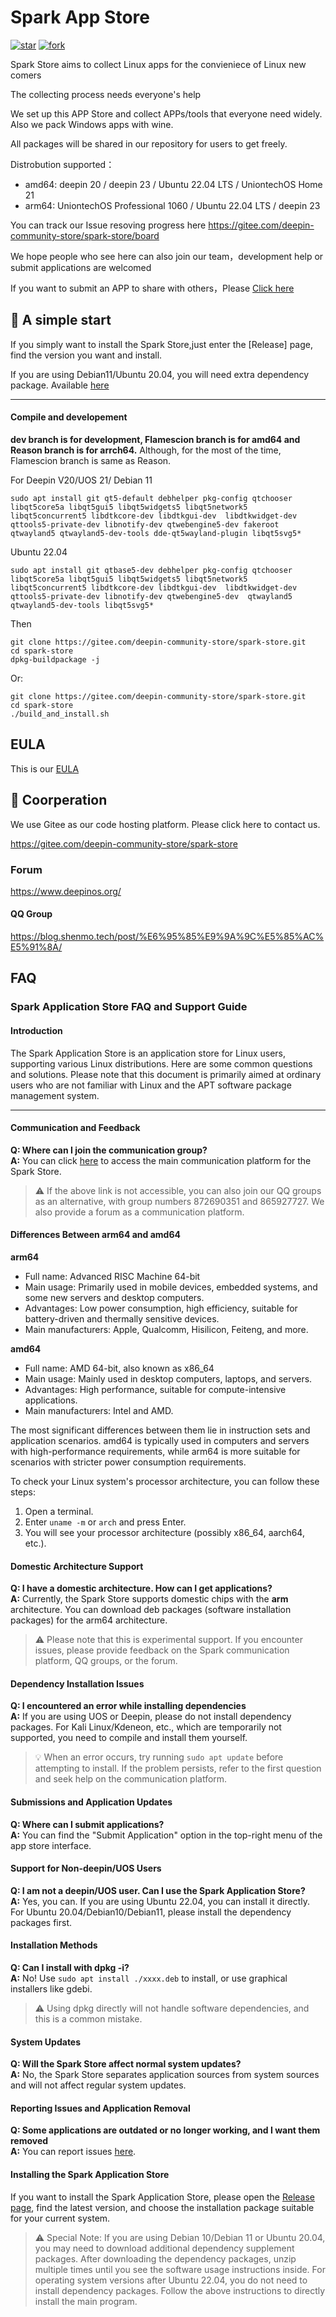 #  Spark App Store
[![star](https://gitee.com/deepin-community-store/spark-store/badge/star.svg?theme=gvp)](https://gitee.com/deepin-community-store/spark-store/stargazers)  [![fork](https://gitee.com/deepin-community-store/spark-store/badge/fork.svg?theme=gvp)](https://gitee.com/deepin-community-store/spark-store/members)



Spark Store aims to collect Linux apps for the convieniece of Linux new comers

The collecting process needs everyone's help

We set up this APP Store and collect APPs/tools that everyone need widely. Also we pack Windows apps with wine. 

All packages will be shared in our repository for users to get freely. 

Distrobution supported：

* amd64: deepin 20 / deepin 23 / Ubuntu 22.04 LTS / UniontechOS Home 21
* arm64: UniontechOS Professional 1060 / Ubuntu 22.04 LTS / deepin 23


You can track our Issue resoving progress here  https://gitee.com/deepin-community-store/spark-store/board


We hope people who see here can also join our team，development help or submit applications are welcomed

If you want to submit an APP to share with others，Please [Click here](https://upload.deepinos.org/index)


## 🙌 A simple start

If you simply want to install the Spark Store,just enter the  [Release] page, find the version you want and install.

If you are using Debian11/Ubuntu 20.04, you will need extra dependency package. Available [here](https://zunyun01.store.deepinos.org.cn/spark-store-dependencies-kylin.zip)

---
#### Compile and developement

 **dev branch is for development, Flamescion branch is for amd64 and Reason branch is for arrch64.** Although, for the most of the time, Flamescion branch is same as Reason.  

For Deepin V20/UOS 21/ Debian 11

```shell
sudo apt install git qt5-default debhelper pkg-config qtchooser libqt5core5a libqt5gui5 libqt5widgets5 libqt5network5 libqt5concurrent5 libdtkcore-dev libdtkgui-dev  libdtkwidget-dev qttools5-private-dev libnotify-dev qtwebengine5-dev fakeroot qtwayland5 qtwayland5-dev-tools dde-qt5wayland-plugin libqt5svg5*

```

Ubuntu 22.04
```shell
sudo apt install git qtbase5-dev debhelper pkg-config qtchooser libqt5core5a libqt5gui5 libqt5widgets5 libqt5network5 libqt5concurrent5 libdtkcore-dev libdtkgui-dev  libdtkwidget-dev qttools5-private-dev libnotify-dev qtwebengine5-dev  qtwayland5 qtwayland5-dev-tools libqt5svg5*

```

Then

```shell
git clone https://gitee.com/deepin-community-store/spark-store.git
cd spark-store
dpkg-buildpackage -j
```

Or:
```shell
git clone https://gitee.com/deepin-community-store/spark-store.git
cd spark-store
./build_and_install.sh
```
## EULA

This is our [EULA](https://genshin-impact.fandom.com/wiki/Eula)


## 🚀 Coorperation

We use Gitee as our code hosting platform. Please click here to contact us. 

https://gitee.com/deepin-community-store/spark-store

### Forum

https://www.deepinos.org/

#### QQ Group

https://blog.shenmo.tech/post/%E6%95%85%E9%9A%9C%E5%85%AC%E5%91%8A/


## FAQ
### Spark Application Store FAQ and Support Guide

#### Introduction
The Spark Application Store is an application store for Linux users, supporting various Linux distributions. Here are some common questions and solutions. Please note that this document is primarily aimed at ordinary users who are not familiar with Linux and the APT software package management system.

---

#### Communication and Feedback
**Q: Where can I join the communication group?**  
**A:** You can click [here](https://www.deepinos.org/) to access the main communication platform for the Spark Store.  
> ⚠️ If the above link is not accessible, you can also join our QQ groups as an alternative, with group numbers 872690351 and 865927727. We also provide a forum as a communication platform.

#### Differences Between arm64 and amd64
**arm64**
- Full name: Advanced RISC Machine 64-bit
- Main usage: Primarily used in mobile devices, embedded systems, and some new servers and desktop computers.
- Advantages: Low power consumption, high efficiency, suitable for battery-driven and thermally sensitive devices.
- Main manufacturers: Apple, Qualcomm, Hisilicon, Feiteng, and more.

**amd64**
- Full name: AMD 64-bit, also known as x86_64
- Main usage: Mainly used in desktop computers, laptops, and servers.
- Advantages: High performance, suitable for compute-intensive applications.
- Main manufacturers: Intel and AMD.

The most significant differences between them lie in instruction sets and application scenarios. amd64 is typically used in computers and servers with high-performance requirements, while arm64 is more suitable for scenarios with stricter power consumption requirements.

To check your Linux system's processor architecture, you can follow these steps:
1. Open a terminal.
2. Enter `uname -m` or `arch` and press Enter.
3. You will see your processor architecture (possibly x86_64, aarch64, etc.).

#### Domestic Architecture Support
**Q: I have a domestic architecture. How can I get applications?**  
**A:** Currently, the Spark Store supports domestic chips with the **arm** architecture. You can download deb packages (software installation packages) for the arm64 architecture.  
> ⚠️ Please note that this is experimental support. If you encounter issues, please provide feedback on the Spark communication platform, QQ groups, or the forum.

#### Dependency Installation Issues
**Q: I encountered an error while installing dependencies**  
**A:** If you are using UOS or Deepin, please do not install dependency packages. For Kali Linux/Kdeneon, etc., which are temporarily not supported, you need to compile and install them yourself.  
> 💡 When an error occurs, try running `sudo apt update` before attempting to install. If the problem persists, refer to the first question and seek help on the communication platform.

#### Submissions and Application Updates
**Q: Where can I submit applications?**  
**A:** You can find the "Submit Application" option in the top-right menu of the app store interface.

#### Support for Non-deepin/UOS Users
**Q: I am not a deepin/UOS user. Can I use the Spark Application Store?**  
**A:** Yes, you can. If you are using Ubuntu 22.04, you can install it directly. For Ubuntu 20.04/Debian10/Debian11, please install the dependency packages first.

#### Installation Methods
**Q: Can I install with dpkg -i?**  
**A:** No! Use `sudo apt install ./xxxx.deb` to install, or use graphical installers like gdebi.  
> ⚠️ Using dpkg directly will not handle software dependencies, and this is a common mistake.

#### System Updates
**Q: Will the Spark Store affect normal system updates?**  
**A:** No, the Spark Store separates application sources from system sources and will not affect regular system updates.

#### Reporting Issues and Application Removal
**Q: Some applications are outdated or no longer working, and I want them removed**  
**A:** You can report issues [here](https://gitee.com/deepin-community-store/software_-issue).

#### Installing the Spark Application Store
If you want to install the Spark Application Store, please open the [Release page](https://gitee.com/deepin-community-store/spark-store/releases), find the latest version, and choose the installation package suitable for your current system.

> ⚠️ Special Note: If you are using Debian 10/Debian 11 or Ubuntu 20.04, you may need to download additional dependency supplement packages. After downloading the dependency packages, unzip multiple times until you see the software usage instructions inside. For operating system versions after Ubuntu 22.04, you do not need to install dependency packages. Follow the above instructions to directly install the main program.